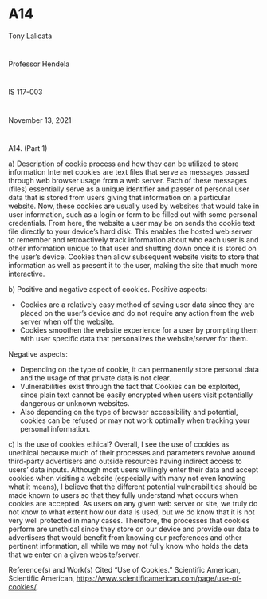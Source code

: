 # A14

Tony Lalicata
#
Professor Hendela
#
IS 117-003
#
November 13, 2021
#
A14. (Part 1)

a)	Description of cookie process and how they can be utilized to store information
	Internet cookies are text files that serve as messages passed through web browser usage from a web server. 
  Each of these messages (files) essentially serve as a unique identifier and passer of personal user data 
  that is stored from users giving that information on a particular website. Now, these cookies are usually 
  used by websites that would take in user information, such as a login or form to be filled out with some 
  personal credentials. From here, the website a user may be on sends the cookie text file directly to your device’s 
  hard disk. This enables the hosted web server to remember and retroactively track information about who each user 
  is and other information unique to that user and shutting down once it is stored on the user’s device. Cookies 
  then allow subsequent website visits to store that information as well as present it to the user, making the site 
  that much more interactive. 

b)	Positive and negative aspect of cookies.
Positive aspects:
-	Cookies are a relatively easy method of saving user data since they are placed on the user’s device and do not require any action from the web server when off the website.
-	Cookies smoothen the website experience for a user by prompting them with user specific data that personalizes the website/server for them. 

Negative aspects:
-	Depending on the type of cookie, it can permanently store personal data and the usage of that private data is not clear. 
-	Vulnerabilities exist through the fact that Cookies can be exploited, since plain text cannot be easily encrypted when users visit potentially dangerous or unknown websites. 
-	Also depending on the type of browser accessibility and potential, cookies can be refused or may not work optimally when tracking your personal information.

c)	Is the use of cookies ethical?
Overall, I see the use of cookies as unethical because much of their processes and parameters revolve around third-party advertisers 
and outside resources having indirect access to users’ data inputs. Although most users willingly enter their data and accept cookies 
when visiting a website (especially with many not even knowing what it means), I believe that the different potential vulnerabilities 
should be made known to users so that they fully understand what occurs when cookies are accepted. As users on any given web server or 
site, we truly do not know to what extent how our data is used, but we do know that it is not very well protected in many cases. 
Therefore, the processes that cookies perform are unethical since they store on our device and provide our data to advertisers that would 
benefit from knowing our preferences and other pertinent information, all while we may not fully know who holds the data that we enter 
on a given website/server. 



Reference(s) and Work(s) Cited
“Use of Cookies.” Scientific American, Scientific American, https://www.scientificamerican.com/page/use-of-cookies/. 

